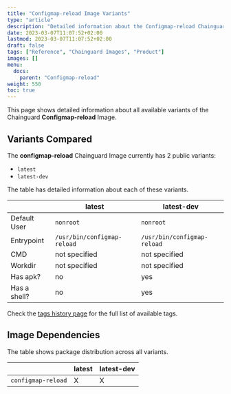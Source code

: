 ```yaml
---
title: "Configmap-reload Image Variants"
type: "article"
description: "Detailed information about the Configmap-reload Chainguard Image variants"
date: 2023-03-07T11:07:52+02:00
lastmod: 2023-03-07T11:07:52+02:00
draft: false
tags: ["Reference", "Chainguard Images", "Product"]
images: []
menu:
  docs:
    parent: "Configmap-reload"
weight: 550
toc: true
---
```


This page shows detailed information about all available variants of the Chainguard **Configmap-reload** Image.

## Variants Compared
The **configmap-reload** Chainguard Image currently has 2 public variants: 

- `latest`
- `latest-dev`

The table has detailed information about each of these variants.

|              | latest                      | latest-dev                  |
|--------------|-----------------------------|-----------------------------|
| Default User | `nonroot`                   | `nonroot`                   |
| Entrypoint   | `/usr/bin/configmap-reload` | `/usr/bin/configmap-reload` |
| CMD          | not specified               | not specified               |
| Workdir      | not specified               | not specified               |
| Has apk?     | no                          | yes                         |
| Has a shell? | no                          | yes                         |

Check the [tags history page](/chainguard/chainguard-images/reference/configmap-reload/tags_history/) for the full list of available tags.
## Image Dependencies
The table shows package distribution across all variants.

|                    | latest | latest-dev |
|--------------------|--------|------------|
| `configmap-reload` | X      | X          |
